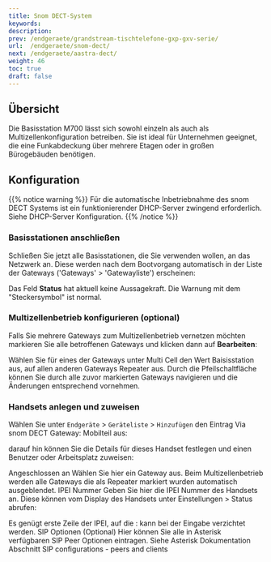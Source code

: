 ```yaml
---
title: Snom DECT-System
keywords:
description:
prev: /endgeraete/grandstream-tischtelefone-gxp-gxv-serie/
url:  /endgeraete/snom-dect/
next: /endgeraete/aastra-dect/
weight: 46
toc: true
draft: false
---
```



## Übersicht

Die Basisstation M700 lässt sich sowohl einzeln als auch als Multizellenkonfiguration betreiben. Sie ist ideal für Unternehmen geeignet, die eine Funkabdeckung über mehrere Etagen oder in großen Bürogebäuden benötigen.

## Konfiguration
{{% notice warning %}}
Für die automatische Inbetriebnahme des snom DECT Systems ist ein funktionierender DHCP-Server zwingend erforderlich. Siehe DHCP-Server Konfiguration.
{{% /notice %}}

### Basisstationen anschließen
Schließen Sie jetzt alle Basisstationen, die Sie verwenden wollen, an das Netzwerk an. Diese werden nach dem Bootvorgang automatisch in der Liste der Gateways ('Gateways' > 'Gatewayliste') erscheinen:


Das Feld **Status** hat aktuell keine Aussagekraft. Die Warnung mit dem "Steckersymbol" ist normal.

### Multizellenbetrieb konfigurieren (optional)
Falls Sie mehrere Gateways zum Multizellenbetrieb vernetzen möchten markieren Sie alle betroffenen Gateways und klicken dann auf **Bearbeiten**:

Wählen Sie für eines der Gateways unter Multi Cell den Wert Baisisstation aus, auf allen anderen Gateways Repeater aus. Durch die Pfeilschaltfläche können Sie durch alle zuvor markierten Gateways navigieren und die Änderungen entsprechend vornehmen.

### Handsets anlegen und zuweisen
Wählen Sie unter `Endgeräte` > `Geräteliste` > `Hinzufügen` den Eintrag Via snom DECT Gateway: Mobilteil aus:

darauf hin können Sie die Details für dieses Handset festlegen und einen Benutzer oder Arbeitsplatz zuweisen:


Angeschlossen an	Wählen Sie hier ein Gateway aus. Beim Multizellenbetrieb werden alle Gateways die als Repeater markiert wurden automatisch ausgeblendet.
IPEI Nummer
Geben Sie hier die IPEI Nummer des Handsets an. Diese können vom Display des Handsets unter Einstellungen > Status abrufen:

Es genügt erste Zeile der IPEI, auf die : kann bei der Eingabe verzichtet werden.
SIP Optionen	(Optional) Hier können Sie alle in Asterisk verfügbaren SIP Peer Optionen eintragen. Siehe Asterisk Dokumentation Abschnitt SIP configurations - peers and clients
